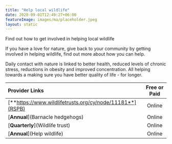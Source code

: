 ```yaml
---
title: "Help local wildlife"
date: 2020-09-01T12:49:27+06:00
featureImage: images/ma/placeholder.jpeg
layout: static
---
```


Find out how to get involved in helping local wildlife

If you have a love for nature, give back to your community by getting involved in helping wildlife, find out more about how you can help.

Daily contact with nature is linked to better health, reduced levels of chronic stress, reductions in obesity and improved concentration. All helping towards a making sure you have better quality of life - for longer.

| Provider Links      | Free or Paid  |  
| :-----------          | :--------------:      |  
| [**https://www.wildlifetrusts.org/cy/node/11181**](RSPB) | Online | 
| [**Annual**](Barnacle hedgehogs) | Online | 
| [**Quarterly**](Wildlife trust) | Online | 
| [**Annual**](Help wildlife) | Online | 
  

<br/><br/>






